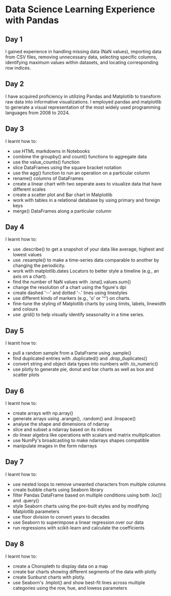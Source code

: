 # Data Science Learning Experience with Pandas
## Day 1
I gained experience in handling missing data (NaN values), importing data from CSV files, removing unnecessary data, selecting specific columns, identifying maximum values within datasets, and locating corresponding row indices.

## Day 2
I have acquired proficiency in utilizing Pandas and Matplotlib to transform raw data into informative visualizations. I employed pandas and matplotlib to generate a visual representation of the most widely used programming languages from 2008 to 2024.

## Day 3
I learnt how to:
- use HTML markdowns in Notebooks
- combine the groupby() and count() functions to aggregate data
- use the value_counts() function
- slice DataFrames using the square bracket notation
- use the agg() function to run an operation on a particular column
- rename() columns of DataFrames
- create a linear chart with two seperate axes to visualize data that have different scales
- create a scatter plot and Bar chart in Matplotlib
- work with tables in a relational database by using primary and foreign keys
- merge() DataFrames along a particular column

## Day 4
  I learnt how to:
  - use .describe() to get a snapshot of your data like average, highest and lowest values
  - use .resample() to make a time-series data comparable to another by changing the periodicity.
  - work with matplotlib.dates Locators to better style a timeline (e.g., an axis on a chart).
  - find the number of NaN values with .isna().values.sum()
  - change the resolution of a chart using the figure's dpi
  -  create dashed '--' and dotted '-.' lines using linestyles
  -  use different kinds of markers (e.g., 'o' or '^') on charts.
  -  fine-tune the styling of Matplotlib charts by using limits, labels, linewidth and colours
  -  use .grid() to help visually identify seasonality in a time series.

## Day 5
I learnt how to:
- pull a random sample from a DataFrame using .sample()
- find duplicated entries with .duplicated() and .drop_duplicates()
- convert string and object data types into numbers with .to_numeric()
- use plotly to generate pie, donut and bar charts as well as box and scatter plots

## Day 6
I learnt how to:
- create arrays with np.array()
- generate arrays using .arange(), .random() and .linspace()
- analyse the shape and dimensions of ndarray
- slice and subset a ndarray based on its indices
- do linear algebra like operations with scalars and matrix multiplication
- use NumPy's broadcasting to make ndarrays shapes compatible
- manipulate images in the form ndarrays

## Day 7
I learnt how to:
- use nested loops to remove unwanted characters from multiple columns
- create bubble charts using Seaborn library
- filter Pandas DataFrame based on multiple conditions using both .loc[] and .query()
- style Seaborn charts using the pre-built styles and by modifying Matplotlib parameters
- use floor division to convert years to decades
- use Seaborn to superimpose a linear regression over our data
- run regressions with scikit-learn and calculate the coefficients

## Day 8
I learnt how to:
- create a Choropleth to display data on a map
- create bar charts showing different segments of the data with plotly
- create Sunburst charts with plotly.
- use Seaborn's .lmplot() and show best-fit lines across multiple categories using the row, hue, and lowess parameters























